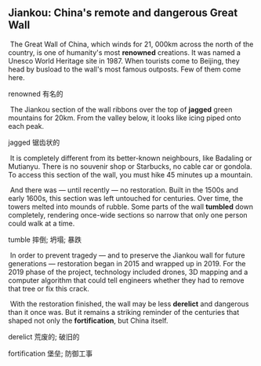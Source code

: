 ## Jiankou: China's remote and dangerous Great Wall

​		The Great Wall of China, which winds for 21, 000km across the north of the country, is one of humanity's most **renowned** creations. It was named a Unesco World Heritage site in 1987. When tourists come to Beijing, they head by busload to the wall's most famous outposts. Few of them come here.

renowned  有名的

​		The Jiankou section of the wall ribbons over the top of **jagged** green mountains for 20km. From the valley below, it looks like icing piped onto each peak.

jagged  锯齿状的

​		It is completely different from its better-known neighbours, like Badaling or Mutianyu. There is no souvenir shop or Starbucks, no cable car or gondola. To access this section of the wall, you must hike 45 minutes up a mountain.

​		And there was — until recently — no restoration. Built in the 1500s and early 1600s, this section was left untouched for centuries. Over time, the towers melted into mounds of rubble. Some parts of the wall **tumbled** down completely, rendering once-wide sections so narrow that only one person could walk at a time.

tumble  摔倒; 坍塌; 暴跌

​		In order to prevent tragedy — and to preserve the Jiankou wall for future generations — restoration began in 2015 and wrapped up in 2019. For the 2019 phase of the project, technology included drones, 3D mapping and a computer algorithm that could tell engineers whether they had to remove that tree or fix this crack.

​		With the restoration finished, the wall may be less **derelict** and dangerous than it once was. But it remains a striking reminder of the centuries that shaped not only the **fortification**, but China itself.

derelict  荒废的; 破旧的

fortification  堡垒; 防御工事